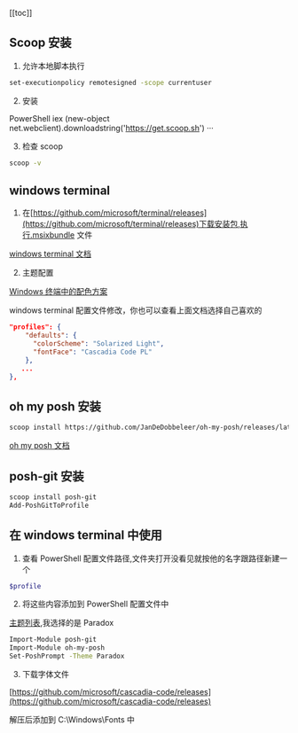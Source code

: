 [[toc]]

## Scoop 安装

1. 允许本地脚本执行

```bash
set-executionpolicy remotesigned -scope currentuser
```

2. 安装

PowerShell
iex (new-object net.webclient).downloadstring('https://get.scoop.sh')
···

3. 检查 scoop

```bash
scoop -v
```

## windows terminal

1. 在[https://github.com/microsoft/terminal/releases](https://github.com/microsoft/terminal/releases)下载安装包,执行.msixbundle 文件

[windows terminal 文档](https://docs.microsoft.com/zh-cn/windows/terminal/)

2. 主题配置

[Windows 终端中的配色方案](https://docs.microsoft.com/zh-cn/windows/terminal/customize-settings/color-schemes)

windows terminal 配置文件修改，你也可以查看上面文档选择自己喜欢的

```json
"profiles": {
    "defaults": {
      "colorScheme": "Solarized Light",
      "fontFace": "Cascadia Code PL"
    },
   ...
},
```

## oh my posh 安装

```bash
scoop install https://github.com/JanDeDobbeleer/oh-my-posh/releases/latest/download/oh-my-posh.json
```

[oh my posh 文档](https://ohmyposh.dev/docs/installation)

## posh-git 安装

```bash
scoop install posh-git
Add-PoshGitToProfile
```

## 在 windows terminal 中使用

1. 查看 PowerShell 配置文件路径,文件夹打开没看见就按他的名字跟路径新建一个

```bash
$profile
```

2. 将这些内容添加到 PowerShell 配置文件中

[主题列表](https://ohmyposh.dev/docs/themes),我选择的是 Paradox

```bash
Import-Module posh-git
Import-Module oh-my-posh
Set-PoshPrompt -Theme Paradox
```

3. 下载字体文件

[https://github.com/microsoft/cascadia-code/releases](https://github.com/microsoft/cascadia-code/releases)

解压后添加到 C:\Windows\Fonts 中
